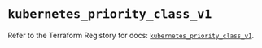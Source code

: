 # `kubernetes_priority_class_v1`

Refer to the Terraform Registory for docs: [`kubernetes_priority_class_v1`](https://registry.terraform.io/providers/hashicorp/kubernetes/2.21.1/docs/resources/priority_class_v1).

